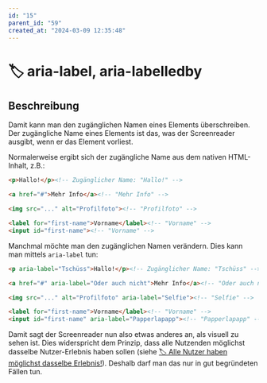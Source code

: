 ```yaml
---
id: "15"
parent_id: "59"
created_at: "2024-03-09 12:35:48"
---
```


# 🏷️ aria-label, aria-labelledby

## Beschreibung

Damit kann man den zugänglichen Namen eines Elements überschreiben. Der zugängliche Name eines Elements ist das, was der Screenreader ausgibt, wenn er das Element vorliest.

Normalerweise ergibt sich der zugängliche Name aus dem nativen HTML-Inhalt, z.B.:

```html
<p>Hallo!</p><!-- Zugänglicher Name: "Hallo!" -->

<a href="#">Mehr Info</a><!-- "Mehr Info" -->

<img src="..." alt="Profilfoto"><!-- "Profilfoto" -->

<label for="first-name">Vorname</label><!-- "Vorname" -->
<input id="first-name"><!-- "Vorname" -->
```

Manchmal möchte man den zugänglichen Namen verändern. Dies kann man mittels `aria-label` tun:

```html
<p aria-label="Tschüss">Hallo!</p><!-- Zugänglicher Name: "Tschüss" -->

<a href="#" aria-label="Oder auch nicht">Mehr Info</a><!-- "Oder auch nicht" -->

<img src="..." alt="Profilfoto" aria-label="Selfie"><!-- "Selfie" -->

<label for="first-name">Vorname</label><!-- "Vorname" -->
<input id="first-name" aria-label="Papperlapapp"><!-- "Papperlapapp" -->
```

Damit sagt der Screenreader nun also etwas anderes an, als visuell zu sehen ist. Dies widerspricht dem Prinzip, dass alle Nutzenden möglichst dasselbe Nutzer-Erlebnis haben sollen (siehe [🏷️ Alle Nutzer haben möglichst dasselbe Erlebnis!](/de/tags/alle-nutzer-haben-moeglichst-dasselbe-erlebnis)). Deshalb darf man das nur in gut begründeten Fällen tun.

